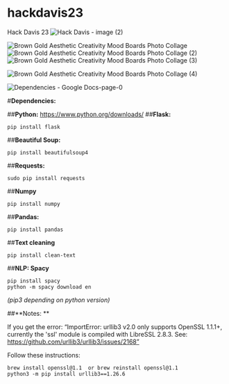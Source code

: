 # hackdavis23
Hack Davis 23
![Hack Davis - image (2)](https://github.com/ainekeenan/hackdavis23/assets/100050987/86986281-cf5e-4d85-ac94-d35ac18cc4d0)

![Brown Gold Aesthetic Creativity Mood Boards Photo Collage](https://github.com/ainekeenan/hackdavis23/assets/100050987/25fef853-f664-4769-99e7-f7bf8fbf5573)
![Brown Gold Aesthetic Creativity Mood Boards Photo Collage (2)](https://github.com/ainekeenan/hackdavis23/assets/100050987/f10c55e1-b0ce-4fee-ba5f-5cb088a51062)
![Brown Gold Aesthetic Creativity Mood Boards Photo Collage (3)](https://github.com/ainekeenan/hackdavis23/assets/100050987/ea41b011-fad0-4e67-9193-ccb53cbb7f04)


![Brown Gold Aesthetic Creativity Mood Boards Photo Collage (4)](https://github.com/ainekeenan/hackdavis23/assets/100050987/c980397e-df75-46cc-aa1c-7e53b23bff01)


![Dependencies - Google Docs-page-0](https://github.com/ainekeenan/hackdavis23/assets/100050987/6460dd11-7a36-4c2d-a03e-fc7915cde60a)



#**Dependencies:**

##**Python:** https://www.python.org/downloads/
##**Flask:**
```
pip install flask    
```
##**Beautiful Soup:**
```
pip install beautifulsoup4  
  ```
##**Requests:**
```
sudo pip install requests  
  ```
##**Numpy**
 ```
pip install numpy
 ```
##**Pandas:**
```
pip install pandas
  ```
##**Text cleaning**
```
pip install clean-text
```
##**NLP: Spacy**
```
pip install spacy
python -m spacy download en
  ```

 *(pip3 depending on python version)*

##**Notes: **

If you get the error:
“ImportError: urllib3 v2.0 only supports OpenSSL 1.1.1+, currently the 'ssl' module is compiled with LibreSSL 2.8.3. See: https://github.com/urllib3/urllib3/issues/2168”
 
 Follow these instructions:
```
brew install openssl@1.1  or brew reinstall openssl@1.1
python3 -m pip install urllib3==1.26.6  
```


